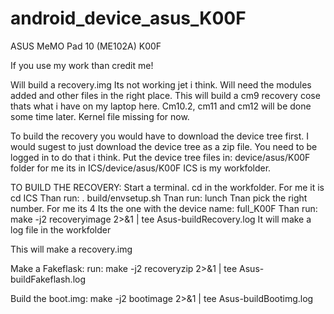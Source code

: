 # android_device_asus_K00F
ASUS MeMO Pad 10 (ME102A) K00F

If you use my work than credit me!

Will build a recovery.img Its not working jet i think. Will need the modules added and other files in the right place.
This will build a cm9 recovery cose thats what i have on my laptop here. Cm10.2, cm11 and cm12 will be done some time later.
Kernel file missing for now.

To build the recovery you would have to download the device tree first. I would sugest to just download the device tree as a zip file. You need to be logged in to do that i  think. Put the device tree files in: device/asus/K00F folder
for me its in ICS/device/asus/K00F ICS is my workfolder.

TO BUILD THE RECOVERY:
Start a terminal.
cd in the workfolder. For me it is cd ICS
Than run: . build/envsetup.sh
Tnan run: lunch
Tnan pick the right number. For me its 4 Its the one with the device name: full_K00F
Than run: make -j2 recoveryimage 2>&1 | tee Asus-buildRecovery.log It will make a log file in the workfolder

This will make a recovery.img

Make a Fakeflask:
run: make -j2 recoveryzip 2>&1 | tee Asus-buildFakeflash.log

Build the boot.img:
make -j2 bootimage 2>&1 | tee Asus-buildBootimg.log



